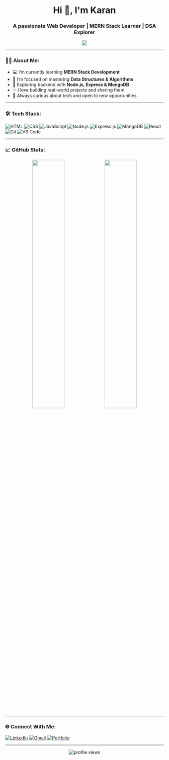 <h1 align="center">Hi 👋, I'm Karan </h1>
<h3 align="center">A passionate Web Developer | MERN Stack Learner | DSA Explorer</h3>

<p align="center">
  <img src="https://readme-typing-svg.herokuapp.com?font=Fira+Code&size=18&pause=1000&center=true&vCenter=true&width=435&lines=Self-taught+Developer;Always+learning+new+things;Love+to+build+projects+and+solve+problems" />
</p>

---

### 👨‍💻 About Me:
- 💻 I’m currently learning **MERN Stack Development**  
- 🎯 I’m focused on mastering **Data Structures & Algorithms**  
- 🌱 Exploring backend with **Node.js, Express & MongoDB**  
- ✨ I love building real-world projects and sharing them  
- 🧠 Always curious about tech and open to new opportunities  

---

### 🛠️ Tech Stack:
![HTML](https://img.shields.io/badge/-HTML5-E34F26?style=flat&logo=html5&logoColor=white)
![CSS](https://img.shields.io/badge/-CSS3-1572B6?style=flat&logo=css3)
![JavaScript](https://img.shields.io/badge/-JavaScript-F7DF1E?style=flat&logo=javascript&logoColor=black)
![Node.js](https://img.shields.io/badge/-Node.js-339933?style=flat&logo=node.js&logoColor=white)
![Express.js](https://img.shields.io/badge/-Express.js-000000?style=flat&logo=express&logoColor=white)
![MongoDB](https://img.shields.io/badge/-MongoDB-47A248?style=flat&logo=mongodb&logoColor=white)
![React](https://img.shields.io/badge/-React-61DAFB?style=flat&logo=react&logoColor=black)
![Git](https://img.shields.io/badge/-Git-F05032?style=flat&logo=git&logoColor=white)
![VS Code](https://img.shields.io/badge/-VSCode-007ACC?style=flat&logo=visual-studio-code)

---

### 📈 GitHub Stats:
<p align="center">
  <img src="https://github-readme-stats.vercel.app/api?username=redcoder008&show_icons=true&theme=radical" width="45%"/>
  <img src="https://github-readme-streak-stats.herokuapp.com/?user=redcoder008&theme=radical" width="45%"/>
</p>

---

### 🌐 Connect With Me:
[![LinkedIn](https://img.shields.io/badge/-LinkedIn-blue?style=flat&logo=linkedin&logoColor=white)](https://www.linkedin.com/in/krnkmt/)
[![Gmail](https://img.shields.io/badge/-Gmail-D14836?style=flat&logo=gmail&logoColor=white)](mailto:redcoder008@gmail.com)
[![Portfolio](https://img.shields.io/badge/-Portfolio-black?style=flat&logo=github)](https://www.karankamat.com.np)

---

<!-- Optional: Visitor Counter -->
<p align="center">
  <img src="https://komarev.com/ghpvc/?username=yourusername&label=Profile+Views&color=blue&style=flat" alt="profile views" />
</p>

<!---
redcoder-008/redcoder-008 is a ✨ special ✨ repository because its `README.md` (this file) appears on your GitHub profile.
You can click the Preview link to take a look at your changes.
--->
